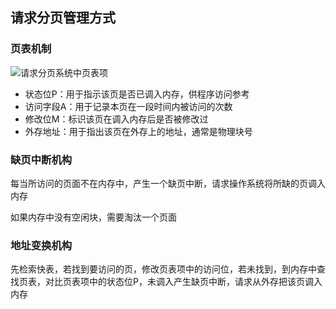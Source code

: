 ## 请求分页管理方式

### 页表机制

![请求分页系统中页表项](https://github.com/YC-L/Postgraduate-examination/blob/Operating-System/imgs/%E8%AF%B7%E6%B1%82%E5%88%86%E9%A1%B5%E7%B3%BB%E7%BB%9F%E4%B8%AD%E9%A1%B5%E8%A1%A8%E9%A1%B9.png "请求分页系统中页表项")

- 状态位P：用于指示该页是否已调入内存，供程序访问参考
- 访问字段A：用于记录本页在一段时间内被访问的次数
- 修改位M：标识该页在调入内存后是否被修改过
- 外存地址：用于指出该页在外存上的地址，通常是物理块号

### 缺页中断机构

每当所访问的页面不在内存中，产生一个缺页中断，请求操作系统将所缺的页调入内存

如果内存中没有空闲块，需要淘汰一个页面

### 地址变换机构

先检索快表，若找到要访问的页，修改页表项中的访问位，若未找到，到内存中查找页表，对比页表项中的状态位P，未调入产生缺页中断，请求从外存把该页调入内存





